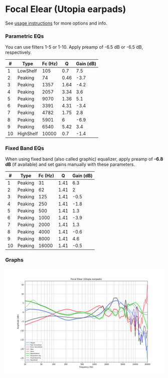 # Focal Elear (Utopia earpads)
See [usage instructions](https://github.com/jaakkopasanen/AutoEq#usage) for more options and info.

### Parametric EQs
You can use filters 1-5 or 1-10. Apply preamp of -6.5 dB or -6.5 dB, respectively.

|   # | Type      |   Fc (Hz) |    Q |   Gain (dB) |
|-----|-----------|-----------|------|-------------|
|   1 | LowShelf  |       105 | 0.7  |         7.5 |
|   2 | Peaking   |        74 | 0.46 |        -3.7 |
|   3 | Peaking   |      1357 | 1.64 |        -4.2 |
|   4 | Peaking   |      2057 | 3.34 |         3.6 |
|   5 | Peaking   |      9070 | 1.36 |         5.1 |
|   6 | Peaking   |      3391 | 4.31 |        -3.4 |
|   7 | Peaking   |      4782 | 1.75 |         2.8 |
|   8 | Peaking   |      5901 | 6    |        -6.9 |
|   9 | Peaking   |      6540 | 5.42 |         3.4 |
|  10 | HighShelf |     10000 | 0.7  |        -1.4 |

### Fixed Band EQs
When using fixed band (also called graphic) equalizer, apply preamp of **-6.8 dB** (if available) and set gains manually with these parameters.

|   # | Type    |   Fc (Hz) |    Q |   Gain (dB) |
|-----|---------|-----------|------|-------------|
|   1 | Peaking |        31 | 1.41 |         6.3 |
|   2 | Peaking |        62 | 1.41 |         2   |
|   3 | Peaking |       125 | 1.41 |        -0.5 |
|   4 | Peaking |       250 | 1.41 |        -1.8 |
|   5 | Peaking |       500 | 1.41 |         1.3 |
|   6 | Peaking |      1000 | 1.41 |        -3.9 |
|   7 | Peaking |      2000 | 1.41 |         1.3 |
|   8 | Peaking |      4000 | 1.41 |        -0.6 |
|   9 | Peaking |      8000 | 1.41 |         4.6 |
|  10 | Peaking |     16000 | 1.41 |        -0.5 |

### Graphs
![](./Focal%20Elear%20(Utopia%20earpads).png)
